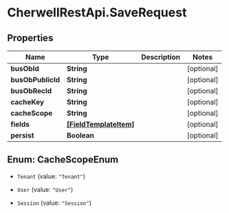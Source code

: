 # CherwellRestApi.SaveRequest

## Properties
Name | Type | Description | Notes
------------ | ------------- | ------------- | -------------
**busObId** | **String** |  | [optional] 
**busObPublicId** | **String** |  | [optional] 
**busObRecId** | **String** |  | [optional] 
**cacheKey** | **String** |  | [optional] 
**cacheScope** | **String** |  | [optional] 
**fields** | [**[FieldTemplateItem]**](FieldTemplateItem.md) |  | [optional] 
**persist** | **Boolean** |  | [optional] 


<a name="CacheScopeEnum"></a>
## Enum: CacheScopeEnum


* `Tenant` (value: `"Tenant"`)

* `User` (value: `"User"`)

* `Session` (value: `"Session"`)





